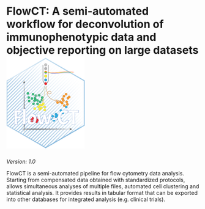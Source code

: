 # FlowCT: A semi-automated workflow for deconvolution of immunophenotypic data and objective reporting on large datasets ![alt text](extra/logo_FlowCT_hex.png)

_Version: 1.0_

FlowCT is a semi-automated pipeline for flow cytometry data analysis. 
Starting from compensated data obtained with standardized protocols, allows simultaneous analyses of multiple files, automated cell clustering and statistical analysis. It provides results in tabular format that can be exported into other databases for integrated analysis (e.g. clinical trials).
